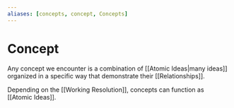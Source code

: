 ```yaml
---
aliases: [concepts, concept, Concepts]
---
```

# Concept
Any concept we encounter is a combination of [[Atomic Ideas|many ideas]] organized in a specific way that demonstrate their [[Relationships]]. 

Depending on the [[Working Resolution]], concepts can function as [[Atomic Ideas]].